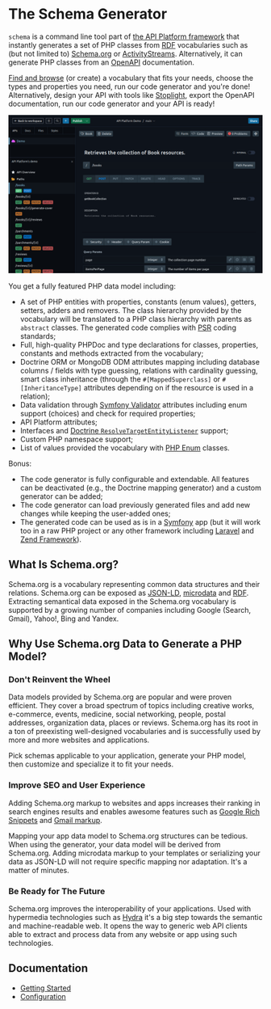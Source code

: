 # The Schema Generator

`schema` is a command line tool part of [the API Platform framework](https://api-platform.com) that instantly generates a set
of PHP classes from [RDF](https://en.wikipedia.org/wiki/Resource_Description_Framework) vocabularies such as (but not limited to)
[Schema.org](https://schema.org) or [ActivityStreams](https://www.w3.org/TR/activitystreams-core/).
Alternatively, it can generate PHP classes from an [OpenAPI](https://www.openapis.org/) documentation.

[Find and browse](https://lov.linkeddata.es/) (or create) a vocabulary that fits your needs, choose the types and properties you need, run our code generator and you're done!
Alternatively, design your API with tools like [Stoplight](https://stoplight.io/), export the OpenAPI documentation, run our code generator and your API is ready!

![Stoplight](images/stoplight.png)

You get a fully featured PHP data model including:

* A set of PHP entities with properties, constants (enum values), getters, setters, adders and removers. The class
hierarchy provided by the vocabulary will be translated to a PHP class hierarchy with parents as `abstract` classes.
The generated code complies with [PSR](http://www.php-fig.org/) coding standards;
* Full, high-quality PHPDoc and type declarations for classes, properties, constants and methods extracted from the vocabulary;
* Doctrine ORM or MongoDB ODM attributes mapping including database columns / fields with type guessing, relations with cardinality guessing,
smart class inheritance (through the `#[MappedSuperclass]` or `#[InheritanceType]` attributes depending on if the resource is used in a relation);
* Data validation through [Symfony Validator](https://symfony.com/doc/current/book/validation.html) attributes including enum support (choices) and check for required properties;
* API Platform attributes;
* Interfaces and [Doctrine `ResolveTargetEntityListener`](https://www.doctrine-project.org/projects/doctrine-orm/en/current/cookbook/resolve-target-entity-listener.html)
support;
* Custom PHP namespace support;
* List of values provided the vocabulary with [PHP Enum](https://github.com/myclabs/php-enum) classes.

Bonus:

* The code generator is fully configurable and extendable. All features can be deactivated (e.g., the Doctrine mapping generator)
and a custom generator can be added;
* The code generator can load previously generated files and add new changes while keeping the user-added ones;
* The generated code can be used as is in a [Symfony](https://symfony.com) app (but it will work too in a raw PHP project
or any other framework including [Laravel](https://laravel.com) and [Zend Framework](http://framework.zend.com/)).

## What Is Schema.org?

Schema.org is a vocabulary representing common data structures and their relations. Schema.org can be exposed as [JSON-LD](https://en.wikipedia.org/wiki/JSON-LD),
[microdata](https://en.wikipedia.org/wiki/Microdata_(HTML)) and [RDF](https://en.wikipedia.org/wiki/Resource_Description_Framework).
Extracting semantical data exposed in the Schema.org vocabulary is supported by a growing number of companies including
Google (Search, Gmail), Yahoo!, Bing and Yandex.

## Why Use Schema.org Data to Generate a PHP Model?

### Don't Reinvent the Wheel

Data models provided by Schema.org are popular and were proven efficient. They cover a broad spectrum of topics including
creative works, e-commerce, events, medicine, social networking, people, postal addresses, organization data, places or reviews.
Schema.org has its root in a ton of preexisting well-designed vocabularies and is
successfully used by more and more websites and applications.

Pick schemas applicable to your application, generate your PHP model, then customize and specialize it to fit your needs.

### Improve SEO and User Experience

Adding Schema.org markup to websites and apps increases their ranking in search engines results and enables awesome features
such as [Google Rich Snippets](https://support.google.com/webmasters/answer/99170?hl=en) and [Gmail markup](https://developers.google.com/gmail/markup/overview).

Mapping your app data model to Schema.org structures can be tedious. When using the generator, your data model will be
derived from Schema.org. Adding microdata markup to your templates or serializing your data as JSON-LD will not require
specific mapping nor adaptation. It's a matter of minutes.

### Be Ready for The Future

Schema.org improves the interoperability of your applications. Used with hypermedia technologies such as [Hydra](http://www.hydra-cg.com/)
it's a big step towards the semantic and machine-readable web.
It opens the way to generic web API clients able to extract and process data from any website or app using such technologies.

## Documentation

* [Getting Started](getting-started.md)
* [Configuration](configuration.md)
